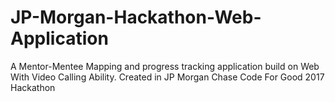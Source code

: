 # JP-Morgan-Hackathon-Web-Application
A Mentor-Mentee Mapping and progress tracking application build on Web With Video Calling Ability. Created in JP Morgan Chase Code For Good 2017 Hackathon
